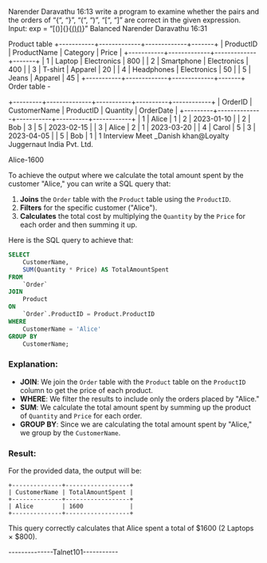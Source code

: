 Narender Daravathu
16:13
write a program to examine whether the pairs and the orders of “{“, “}”, “(“, “)”, “[“, “]” are correct in the given expression.
Input: exp = “[()]{}{[()()]()}”
Balanced
Narender Daravathu
16:31

Product table
+-----------+-------------+-------------+-------+
| ProductID | ProductName | Category    | Price |
+-----------+-------------+-------------+-------+
| 1         | Laptop      | Electronics | 800   |
| 2         | Smartphone  | Electronics | 400   |
| 3         | T-shirt     | Apparel     | 20    |
| 4         | Headphones  | Electronics | 50    |
| 5         | Jeans       | Apparel     | 45    |
+-----------+-------------+-------------+-------+
Order table -

+---------+--------------+-----------+----------+------------+
| OrderID | CustomerName | ProductID | Quantity | OrderDate  |
+---------+--------------+-----------+----------+------------+
| 1       | Alice        | 1         | 2        | 2023-01-10 |
| 2       | Bob          | 3         | 5        | 2023-02-15 |
| 3       | Alice        | 2         | 1        | 2023-03-20 |
| 4       | Carol        | 5         | 3        | 2023-04-05 |
| 5       | Bob          | 1         | 1
Interview Meet _Danish khan@Loyalty Juggernaut India Pvt. Ltd.

Alice-1600



To achieve the output where we calculate the total amount spent by the customer "Alice," you can write a SQL query that:

1. **Joins** the `Order` table with the `Product` table using the `ProductID`.
2. **Filters** for the specific customer ("Alice").
3. **Calculates** the total cost by multiplying the `Quantity` by the `Price` for each order and then summing it up.

Here is the SQL query to achieve that:

```sql
SELECT 
    CustomerName, 
    SUM(Quantity * Price) AS TotalAmountSpent
FROM 
    `Order`
JOIN 
    Product 
ON 
    `Order`.ProductID = Product.ProductID
WHERE 
    CustomerName = 'Alice'
GROUP BY 
    CustomerName;
```

### Explanation:

- **JOIN**: We join the `Order` table with the `Product` table on the `ProductID` column to get the price of each product.
- **WHERE**: We filter the results to include only the orders placed by "Alice."
- **SUM**: We calculate the total amount spent by summing up the product of `Quantity` and `Price` for each order.
- **GROUP BY**: Since we are calculating the total amount spent by "Alice," we group by the `CustomerName`.

### Result:

For the provided data, the output will be:

```
+--------------+------------------+
| CustomerName | TotalAmountSpent |
+--------------+------------------+
| Alice        | 1600             |
+--------------+------------------+
```

This query correctly calculates that Alice spent a total of $1600 (2 Laptops × $800).







--------------Talnet101-----------




